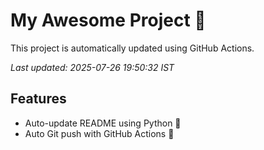 # My Awesome Project 🚀

This project is automatically updated using GitHub Actions.

_Last updated: 2025-07-26 19:50:32 IST_

## Features
- Auto-update README using Python 🐍
- Auto Git push with GitHub Actions 🤖
